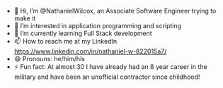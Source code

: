 - 👋 Hi, I’m @NathanielWilcox, an Associate Software Engineer trying to make it
- 👀 I’m interested in application programming and scripting
- 🌱 I’m currently learning Full Stack development
- 📫 How to reach me at my LinkedIn https://www.linkedin.com/in/nathaniel-w-822015a7/
- 😄 Pronouns: he/him/his
- ⚡ Fun fact: At almost 30 I have already had an 8 year career in the military and have been an unofficial contractor since childhood!

<!---
NathanielWilcox/NathanielWilcox is a ✨ special ✨ repository because its `README.md` (this file) appears on your GitHub profile.
You can click the Preview link to take a look at your changes.
--->
